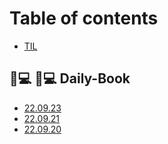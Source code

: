 # Table of contents

* [TIL](README.md)

## 👨💻 👨💻 Daily-Book

* [22.09.23](daily-book/22.09.23.md)
* [22.09.21](daily-book/22.09.21.md)
* [22.09.20](daily-book/22.09.20.md)
